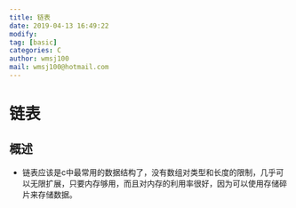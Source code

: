 ```yaml
---
title: 链表
date: 2019-04-13 16:49:22	
modify: 
tag: [basic]
categories: C
author: wmsj100
mail: wmsj100@hotmail.com
---
```


# 链表

## 概述
- 链表应该是c中最常用的数据结构了，没有数组对类型和长度的限制，几乎可以无限扩展，只要内存够用，而且对内存的利用率很好，因为可以使用存储碎片来存储数据。
